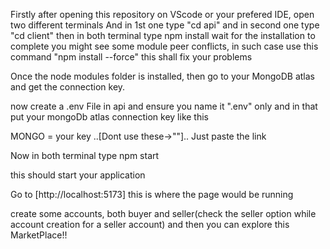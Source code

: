 Firstly after opening this repository on VScode or your prefered IDE, open two different terminals 
And in 1st one type "cd api" and in second one type "cd client"
then in both terminal type npm install
wait for the installation to complete
you might see some module peer conflicts, in such case use this command
"npm install --force"
this shall fix your problems

Once the node modules folder is installed, then go to your MongoDB atlas and get the connection key.

now create a .env File in api and ensure you name it ".env" only and in that put your mongoDb atlas connection key like this

MONGO = your key ..[Dont use these->""].. Just paste the link

Now in both terminal type npm start

this should start your application

Go to [http://localhost:5173] this is where the page would be running

create some accounts, both buyer and seller(check the seller option while account creation for a seller account) and then you can explore this MarketPlace!!